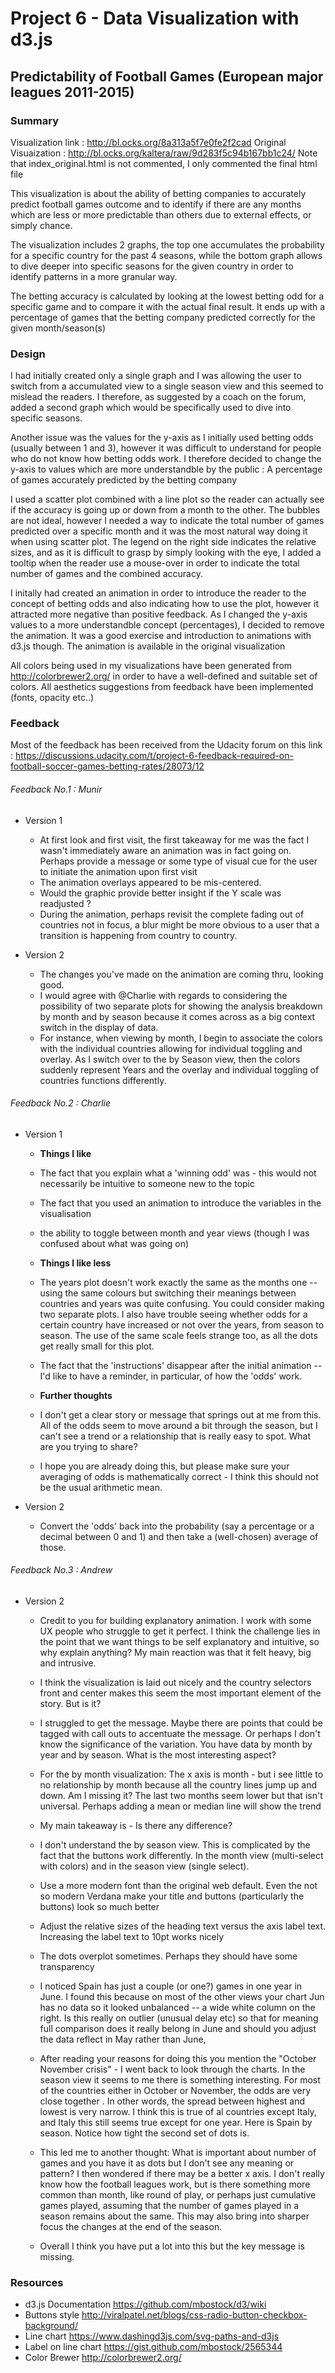 # Project 6 - Data Visualization with d3.js

## Predictability of Football Games (European major leagues 2011-2015)

### Summary

Visualization link : http://bl.ocks.org/8a313a5f7e0fe2f2cad
Original Visuaization : http://bl.ocks.org/kaltera/raw/9d283f5c94b167bb1c24/
Note that index_original.html is not commented, I only commented the final html file

This visualization is about the ability of betting companies to accurately predict football games outcome and to identify if there are any months which are less or more predictable than others due to external effects, or simply chance.

The visualization includes 2 graphs, the top one accumulates the probability for a specific country for the past 4 seasons, while the bottom graph allows to dive deeper into specific seasons for the given country in order to identify patterns in a more granular way.

The betting accuracy is calculated by looking at the lowest betting odd for a specific game and to compare it with the actual final result. It ends up with a percentage of games that the betting company predicted correctly for the given month/season(s)

### Design

I had initially created only a single graph and I was allowing the user to switch from a accumulated view to a single season view and this seemed to mislead the readers. I therefore, as suggested by a coach on the forum, added a second graph which would be specifically used to dive into specific seasons.

Another issue was the values for the y-axis as I initially used betting odds (usually between 1 and 3), however it was difficult to understand for people who do not know how betting odds work. I therefore decided to change the y-axis to values which are more understandble by the public : A percentage of games accurately predicted by the betting company

I used a scatter plot combined with a line plot so the reader can actually see if the accuracy is going up or down from a month to the other. The bubbles are not ideal, however I needed a way to indicate the total number of games predicted over a specific month and it was the most natural way doing it when using scatter plot. The legend on the right side indicates the relative sizes, and as it is difficult to grasp by simply looking with the eye, I added a tooltip when the reader use a mouse-over in order to indicate the total number of games and the combined accuracy.

I initally had created an animation in order to introduce the reader to the concept of betting odds and also indicating how to use the plot, however it attracted more negative than positive feedback. As I changed the y-axis values to a more understandble concept (percentages), I decided to remove the animation. It was a good exercise and introduction to animations with d3.js though. The animation is available in the original visualization

All colors being used in my visualizations have been generated from http://colorbrewer2.org/ in order to have a well-defined and suitable set of colors. All aesthetics suggestions from feedback have been implemented (fonts, opacity etc..)

### Feedback

Most of the feedback has been received from the Udacity forum on this link : https://discussions.udacity.com/t/project-6-feedback-required-on-football-soccer-games-betting-rates/28073/12

###### Feedback No.1 : Munir

* Version 1
  * At first look and first visit, the first takeaway for me was the fact I wasn't immediately aware an animation was in fact going on. Perhaps provide a message or some type of visual cue for the user to initiate the animation upon first visit
  * The animation overlays appeared to be mis-centered.
  * Would the graphic provide better insight if the Y scale was readjusted ?
  * During the animation, perhaps revisit the complete fading out of countries not in focus, a blur might be more obvious to a user that a transition is happening from country to country.

* Version 2
  * The changes you've made on the animation are coming thru, looking good.
  * I would agree with @Charlie with regards to considering the possibility of two separate plots for showing the analysis breakdown by month and by season because it comes across as a big context switch in the display of data.
  * For instance, when viewing by month, I begin to associate the colors with the individual countries allowing for individual toggling and overlay. As I switch over to the by Season view, then the colors suddenly represent Years and the overlay and individual toggling of countries functions differently.


###### Feedback No.2 : Charlie

* Version 1
  * **Things I like**
  * The fact that you explain what a 'winning odd' was - this would not necessarily be intuitive to someone new to the topic
  * The fact that you used an animation to introduce the variables in the visualisation
  * the ability to toggle between month and year views (though I was confused about what was going on)


  * **Things I like less**
  * The years plot doesn't work exactly the same as the months one -- using the same colours but switching their meanings between countries and years was quite confusing. You could consider making two separate plots. I also have trouble seeing whether odds for a certain country have increased or not over the years, from season to season. The use of the same scale feels strange too, as all the dots get really small for this plot.
  * The fact that the 'instructions' disappear after the initial animation -- I'd like to have a reminder, in particular, of how the 'odds' work.


  * **Further thoughts**
  * I don't get a clear story or message that springs out at me from this. All of the odds seem to move around a bit through the season, but I can't see a trend or a relationship that is really easy to spot. What are you trying to share?
  * I hope you are already doing this, but please make sure your averaging of odds is mathematically correct - I think this should not be the usual arithmetic mean.

* Version 2
  * Convert the 'odds' back into the probability (say a percentage or a decimal between 0 and 1) and then take a (well-chosen) average of those.

###### Feedback No.3 : Andrew

* Version 2

  * Credit to you for building explanatory animation. I work with some UX people who struggle to get it perfect. I think the challenge lies in the point that we want things to be self explanatory and intuitive, so why explain anything? My main reaction was that it felt heavy, big and intrusive.

  * I think the visualization is laid out nicely and the country selectors front and center makes this seem the most important element of the story. But is it?
  
  * I struggled to get the message. Maybe there are points that could be tagged with call outs to accentuate the message. Or perhaps I don't know the significance of the variation. You have data by month by year and by season. What is the most interesting aspect?
  * For the by month visualization: The x axis is month - but i see little to no relationship by month because all the country lines jump up and down. Am I missing it? The last two months seem lower but that isn't universal. Perhaps adding a mean or median line will show the trend
  * My main takeaway is - Is there any difference?
  * I don't understand the by season view. This is complicated by the fact that the buttons work differently. In the month view (multi-select with colors) and in the season view (single select).
  * Use a more modern font than the original web default. Even the not so modern Verdana make your title and buttons (particularly the buttons) look so much better
  * Adjust the relative sizes of the heading text versus the axis label text. Increasing the label text to 10pt works nicely
  * The dots overplot sometimes. Perhaps they should have some transparency
  * I noticed Spain has just a couple (or one?) games in one year in June. I found this because on most of the other views your chart Jun has no data so it looked unbalanced -- a wide white column on the right. Is this really on outlier (unusual delay etc) so that for meaning full comparison does it really belong in June and should you adjust the data reflect in May rather than June,
  * After reading your reasons for doing this you mention the "October November crisis" - I went back to look through the charts. In the season view it seems to me there is something interesting. For most of the countries either in October or November, the odds are very close together . In other words, the spread between highest and lowest is very narrow. I think this is true of al countries except Italy, and Italy this still seems true except for one year. Here is Spain by season. Notice how tight the second set of dots is.
  * This led me to another thought: What is important about number of games and you have it as dots but I don't see any meaning or pattern? I then wondered if there may be a better x axis. I don't really know how the football leagues work, but is there something more common than month, like round of play, or perhaps just cumulative games played, assuming that the number of games played in a season remains about the same. This may also bring into sharper focus the changes at the end of the season.
  * Overall I think you have put a lot into this but the key message is missing.
  
### Resources

* d3.js Documentation https://github.com/mbostock/d3/wiki
* Buttons style http://viralpatel.net/blogs/css-radio-button-checkbox-background/
* Line chart https://www.dashingd3js.com/svg-paths-and-d3js
* Label on line chart https://gist.github.com/mbostock/2565344
* Color Brewer http://colorbrewer2.org/
